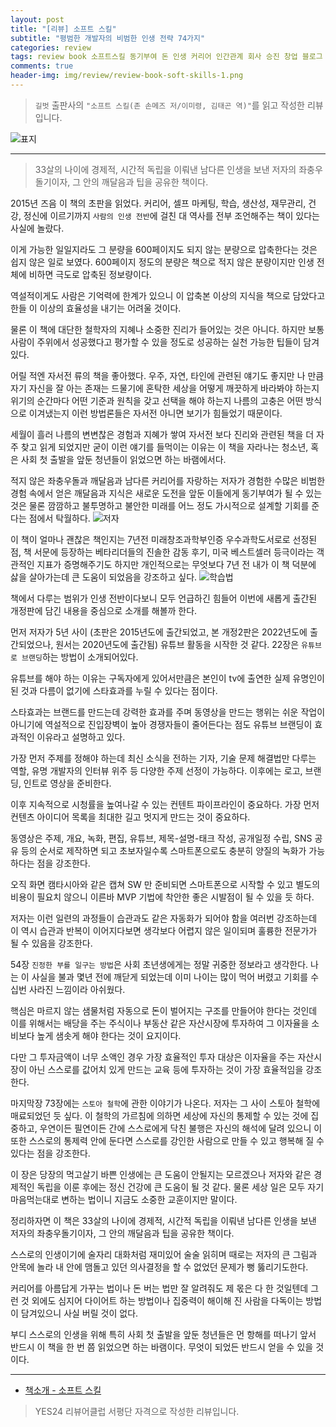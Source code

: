 ```yaml
---  
layout: post  
title: "[리뷰] 소프트 스킬"  
subtitle: "평범한 개발자의 비범한 인생 전략 74가지"  
categories: review  
tags: review book 소프트스킬 동기부여 돈 인생 커리어 인간관계 회사 승진 창업 블로그 강의 학습 재무 은퇴 건강 철학   
comments: true  
header-img: img/review/review-book-soft-skills-1.png
---  
```

  
> `길벗` 출판사의 `"소프트 스킬(존 손메즈 저/이미령, 김태곤 역)"`를 읽고 작성한 리뷰입니다.  

![표지](https://telegeam.github.io/assets/img/review/review-book-soft-skills-1.png)  

---

> 33살의 나이에 경제적, 시간적 독립을 이뤄낸 남다른 인생을 보낸 저자의 좌충우돌기이자, 그 안의 깨달음과 팁을 공유한 책이다. 

2015년 즈음 이 책의 초판을 읽었다. 커리어, 셀프 마케팅, 학습, 생산성, 재무관리, 건강, 정신에 이르기까지 `사람의 인생 전반`에 걸친 대 역사를 전부 조언해주는 책이 있다는 사실에 놀랐다. 

이게 가능한 일일지라도 그 분량을 600페이지도 되지 않는 분량으로 압축한다는 것은 쉽지 않은 일로 보였다. 600페이지 정도의 분량은 책으로 적지 않은 분량이지만 인생 전체에 비하면 극도로 압축된 정보량이다. 

역설적이게도 사람은 기억력에 한계가 있으니 이 압축본 이상의 지식을 책으로 담았다고 한들 이 이상의 효율성을 내기는 어려울 것이다. 

물론 이 책에 대단한 철학자의 지혜나 소중한 진리가 들어있는 것은 아니다. 하지만 보통 사람이 주위에서 성공했다고 평가할 수 있을 정도로 성공하는 실천 가능한 팁들이 담겨있다. 

어릴 적엔 자서전 류의 책을 좋아했다. 우주, 자연, 타인에 관련된 얘기도 좋지만 나 만큼 자기 자신을 잘 아는 존재는 드물기에 혼탁한 세상을 어떻게 깨끗하게 바라봐야 하는지 위기의 순간마다 어떤 기준과 원칙을 갖고 선택을 해야 하는지 나름의 고충은 어떤 방식으로 이겨냈는지 이런 방법론들은 자서전 아니면 보기가 힘들었기 때문이다. 

세월이 흘러 나름의 변변찮은 경험과 지혜가 쌓여 자서전 보다 진리와 관련된 책을 더 자주 찾고 읽게 되었지만 굳이 이런 얘기를 들먹이는 이유는 이 책을 자라나는 청소년, 혹은 사회 첫 출발을 앞둔 청년들이 읽었으면 하는 바램에서다.

적지 않은 좌충우돌과 깨달음과 남다른 커리어를 자랑하는 저자가 경험한 수많은 비범한 경험 속에서 얻은 깨달음과 지식은 새로운 도전을 앞둔 이들에게 동기부여가 될 수 있는 것은 물론 깜깜하고 불투명하고 불안한 미래를 어느 정도 가시적으로 설계할 기회를 준다는 점에서 탁월하다.
![저자](https://telegeam.github.io/assets/img/review/review-book-soft-skills-2.png)  

이 책이 얼마나 괜찮은 책인지는 7년전 미래창조과학부인증 우수과학도서로로 선정된 점, 책 서문에 등장하는 베타리더들의 진솔한 감동 후기, 미국 베스트셀러 등극이라는 객관적인 지표가 증명해주기도 하지만 개인적으로는 무엇보다 7년 전 내가 이 책 덕분에 삻을 살아가는데 큰 도움이 되었음을 강조하고 싶다. 
![학습법](https://telegeam.github.io/assets/img/review/review-book-soft-skills-3.png)  

책에서 다루는 범위가 인생 전반이다보니 모두 언급하긴 힘들어 이번에 새롭게 출간된 개정판에 담긴 내용을 중심으로 소개를 해볼까 한다.

먼저 저자가 5년 사이 (초판은 2015년도에 출간되었고, 본 개정2판은 2022년도에 출간되었으나, 원서는 2020년도에 출간됨) 유튜브 활동을 시작한 것 같다. 22장은 `유튜브로 브랜딩`하는 방법이 소개되어있다. 

유튜브를 해야 하는 이유는 구독자에게 있어서만큼은 본인이 tv에 출연한 실제 유명인이 된 것과 다름이 없기에 스타효과를 누릴 수 있다는 점이다. 

스타효과는 브랜드를 만드는데 강력한 효과를 주며 동영상을 만드는 행위는 쉬운 작업이 아니기에 역설적으로 진입장벽이 높아 경쟁자들이 줄어든다는 점도 유튜브 브랜딩이 효과적인 이유라고 설명하고 있다. 

가장 먼저 주제를 정해야 하는데 최신 소식을 전하는 기자, 기술 문제 해결법만 다루는 역할, 유명 개발자의 인터뷰 위주 등 다양한 주제 선정이 가능하다. 이후에는 로고, 브랜딩, 인트로 영상을 준비한다. 

이후 지속적으로 시청률을 높여나갈 수 있는 컨텐트 파이프라인이 중요하다. 가장 먼저 컨텐츠 아이디어 목록을 최대한 길고 멋지게 만드는 것이 중요하다.

동영상은 주제, 개요, 녹화, 편집, 유튜브, 제목-설명-태크 작성, 공개일정 수립, SNS 공유 등의 순서로 제작하면 되고 초보자일수록 스마트폰으로도 충분히 양질의 녹화가 가능하다는 점을 강조한다. 

오직 화면 캠타시아와 같은 캡쳐 SW 만 준비되면 스마트폰으로 시작할 수 있고 별도의 비용이 필요치 않으니 이른바 MVP 기법에 착안한 좋은 시발점이 될 수 있을 듯 하다.

저자는 이런 일련의 과정들이 습관과도 같은 자동화가 되어야 함을 여러번 강조하는데 이 역시 습관과 반복이 이어지다보면 생각보다 어렵지 않은 일이되며 훌륭한 전문가가 될 수 있음을 강조한다. 

54장 `진정한 부를 일구는 방법`은 사회 초년생에게는 정말 귀중한 정보라고 생각한다. 나는 이 사실을 불과 몇년 전에 깨닫게 되었는데 이미 나이는 많이 먹어 버렸고 기회를 수십번 사라진 느낌이라 아쉬웠다. 

핵심은 마르지 않는 샘물처럼 자동으로 돈이 벌어지는 구조를 만들어야 한다는 것인데 이를 위해서는 배당을 주는 주식이나 부동산 같은 자산시장에 투자하여 그 이자율을 소비보다 높게 샘솟게 해야 한다는 것이 요지이다. 

다만 그 투자금액이 너무 소액인 경우 가장 효율적인 투자 대상은 이자율을 주는 자산시장이 아닌 스스로를 값어치 있게 만드는 교육 등에 투자하는 것이 가장 효율적임을 강조한다. 

마지막장 73장에는 `스토아 철학`에 관한 이야기가 나온다. 저자는 그 사이 스토아 철학에 매료되었던 듯 싶다. 이 철학의 가르침에 의하면 세상에 자신의 통제할 수 있는 것에 집중하고, 우연이든 필연이든 간에 스스로에게 닥친 불행은 자신의 해석에 달려 있으니 이 또한 스스로의 통제력 안에 둔다면 스스로를 강인한 사람으로 만들 수 있고 행복해 질 수 있다는 점을 강조한다. 

이 장은 당장의 먹고살기 바쁜 인생에는 큰 도움이 안될지는 모르겠으나 저자와 같은 경제적인 독립을 이룬 후에는 정신 건강에 큰 도움이 될 것 같다. 물론 세상 일은 모두 자기 마음먹는대로 변하는 법이니 지금도 소중한 교훈이지만 말이다. 

정리하자면 이 책은 33살의 나이에 경제적, 시간적 독립을 이뤄낸 남다른 인생을 보낸 저자의 좌충우돌기이자, 그 안의 깨달음과 팁을 공유한 책이다. 

스스로의 인생이기에 술자리 대화처럼 재미있어 술술 읽히며 때로는 저자의 큰 그림과 안목에 놀라 내 안에 맴돌고 있던 의사결정을 할 수 없었던 문제가 뻥 뚫리기도한다. 

커리어를 아름답게 가꾸는 법이나 돈 버는 법만 잘 알려줘도 제 몫은 다 한 것일텐데 그런 것 외에도 심지어 다이어트 하는 방법이나 집중력이 해이해 진 사람을 다독이는 방법이 담겨있으니 사실 버릴 것이 없다. 

부디 스스로의 인생을 위해 특히 사회 첫 출발을 앞둔 청년들은 먼 항해를 떠나기 앞서 반드시 이 책을 한 번 쯤 읽었으면 하는 바램이다. 무엇이 되었든 반드시 얻을 수 있을 것이다.

---

* [책소개 - 소프트 스킬](http://www.yes24.com/Product/Goods/111096733)

> YES24 리뷰어클럽 서평단 자격으로 작성한 리뷰입니다.